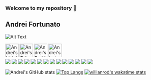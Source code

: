 ### Welcome to my repository 👋
## Andrei Fortunato



![Alt Text](https://media.giphy.com/media/l2JdTkHW1KZPdvdS0/giphy.gif)



<a href="https://www.linkedin.com/in/andreifortunato/">
  <img align="left" alt="Andrei's LinkdeIN" width="42px" src="https://cdn.jsdelivr.net/npm/simple-icons@v3/icons/linkedin.svg" />
</a>
<a href="https://t.me/andreifortunato">
  <img align="left" alt="Andrei's Telegram" width="42px" src="https://cdn.jsdelivr.net/npm/simple-icons@v3/icons/telegram.svg" />
</a>
<a href="https://www.reddit.com/user/Rude_Mobile5674">
  <img align="left" alt="Andrei's Reddit" width="42px" src="https://cdn.jsdelivr.net/npm/simple-icons@v3/icons/reddit.svg" />
</a>
<a href="https://www.instagram.com/andreimifor/?hl=pt-br">
  <img align="left" alt="Andrei's instagram" width="42px" src="https://cdn.jsdelivr.net/npm/simple-icons@v3/icons/instagram.svg" />
</a>

<br />
<br />


<div>
  </div>

<img src="https://img.icons8.com/color/48/000000/c-sharp-logo-2.png"/></a>
<img src="https://img.icons8.com/color/48/000000/java-coffee-cup-logo.png"/></a>
<img src="https://img.icons8.com/color/48/000000/postgreesql.png"/></a>
<img src="https://img.icons8.com/color/48/000000/python.png"/></a>
<img src="https://img.icons8.com/color/48/000000/django.png"/></a>
<a src="https://www.javascript.com/"><img src="https://img.icons8.com/color/48/000000/javascript.png"/></a>
<a src="https://reactjs.org/"><img src="https://img.icons8.com/color/48/000000/react-native.png"/></a>
<a src="https://nodejs.org/"><img src="https://img.icons8.com/color/48/000000/nodejs.png"/></a>
<a src="https://visualstudio.microsoft.com/"><img src="https://img.icons8.com/color/48/000000/visual-studio.png"/></a>
<a src="https://www.npmjs.com/"><img src="https://img.icons8.com/color/48/000000/npm.png"/></a>
<a src="https://getbootstrap.com/"><img src="https://img.icons8.com/color/48/000000/bootstrap.png"/></a>
<a src="https://www.w3schools.com/css/"><img src="https://img.icons8.com/color/48/000000/css3.png"/></a>
<a src="https://www.w3schools.com/html/"><img src="https://img.icons8.com/color/48/000000/html-5.png"/></a>
<a src="https://github.com/"><img src="https://img.icons8.com/color/48/000000/github--v1.png"/></a>
<a src="https://img.icons8.com/color/48/000000/bitbucket.png"/></a>



![Andrei's GitHub stats](https://github-readme-stats.vercel.app/api?username=andreifortunato&show_icons=true&theme=radical)
[![Top Langs](https://github-readme-stats.vercel.app/api/top-langs/?username=andreifortunato&layout=compact)](https://github.com/anuraghazra/github-readme-stats)
[![willianrod's wakatime stats](https://github-readme-stats.vercel.app/api/wakatime?username=andreifortunato)](https://github.com/anuraghazra/github-readme-stats)


